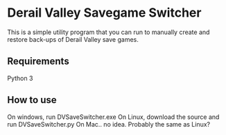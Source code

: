 # Derail Valley Savegame Switcher
This is a simple utility program that you can run to manually create and restore back-ups of Derail Valley save games.

## Requirements
Python 3

## How to use
On windows, run DVSaveSwitcher.exe
On Linux, download the source and run DVSaveSwitcher.py
On Mac.. no idea. Probably the same as Linux?

